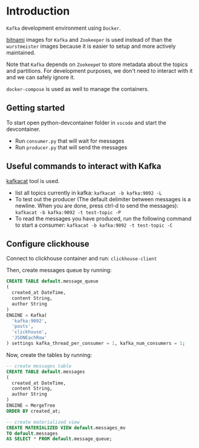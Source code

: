 # Introduction

`Kafka` development environment using `Docker`.

[bitnami](https://hub.docker.com/r/bitnami/kafka) images for `Kafka` and `Zookeeper` is used instead of than the `wurstmeister` images because it is easier to setup and more actively maintained.

Note that `Kafka` depends on `Zookeepe`r to store metadata about the topics and partitions. For development purposes, we don't need to interact with it and we can safely ignore it.

`docker-compose` is used as well to manage the containers.

## Getting started

To start open python-devcontainer folder in `vscode` and start the devcontainer.

- Run `consumer.py` that will wait for messages
- Run `producer.py` that will send the messages

## Useful commands to interact with Kafka

[kafkacat](https://github.com/edenhill/kcat) tool is used.

- list all topics currently in kafka: `kafkacat -b kafka:9092 -L`
- To test out the producer (The default delimiter between messages is a newline. When you are done, press ctrl-d to send the messages): `kafkacat -b kafka:9092 -t test-topic -P`
- To read the messages you have produced, run the following command to start a consumer: `kafkacat -b kafka:9092 -t test-topic -C`

## Configure clickhouse

Connect to clickhouse container and run: `clickhouse-client`

Then, create messages queue by running:

```sql
CREATE TABLE default.message_queue
(
  created_at DateTime,
  content String,
  author String
)
ENGINE = Kafka(
  'kafka:9092',
  'posts',
  'clickhouse',
  'JSONEachRow'
) settings kafka_thread_per_consumer = 1, kafka_num_consumers = 1;
```

Now, create the tables by running:

```sql
-- create messages table
CREATE TABLE default.messages
(
  created_at DateTime,
  content String,
  author String
)
ENGINE = MergeTree
ORDER BY created_at;

-- create materialized view
CREATE MATERIALIZED VIEW default.messages_mv
TO default.messages
AS SELECT * FROM default.message_queue;
```
